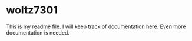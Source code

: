 # woltz7301

This is my readme file. I will keep track of documentation here.
Even more documentation is needed.
